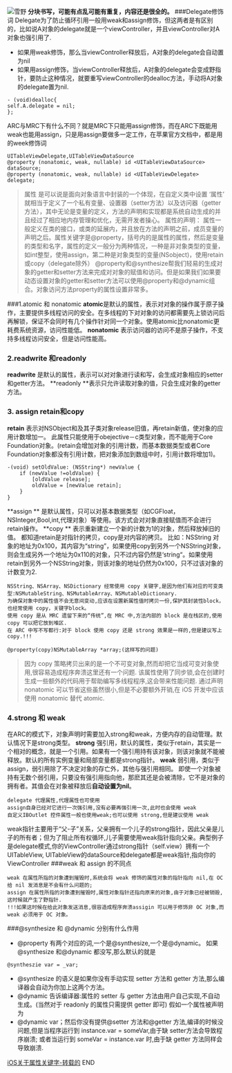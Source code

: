 
![雪野](http://upload-images.jianshu.io/upload_images/304454-8781faaa7bd09ce5.jpg?imageMogr2/auto-orient/strip%7CimageView2/2/w/1240)
**分块书写，可能有点乱可能有重复，内容还是很全的。**
###Delegate修饰词
Delegate为了防止循环引用一般用weak和assign修饰，但这两者是有区别的，比如说A对象的delegate就是一个viewController，并且viewController对A对象也强引用了.
* 如果用weak修饰，那么当viewController释放后，A对象的delegate会自动置为nil
* 如果用assign修饰，当viewController释放后，A对象的delegate会变成野指针，要防止这种情况，就要重写viewController的dealloc方法，手动将A对象的delegate置为nil.

```
- (void)dealloc{ 
self.A.delegate = nil; 
};
```
ARC与MRC下有什么不同？就是MRC下只能用assign修饰，而在ARC下既能用weak也能用assign，只是用assign要做多一定工作，在苹果官方文档中，都是用的week修饰词
```
UITableViewDelegate,UITableViewDataSource
@property (nonatomic, weak, nullable) id <UITableViewDataSource> dataSource;
@property (nonatomic, weak, nullable) id <UITableViewDelegate> delegate;
```

>属性 是可以说是面向对象语言中封装的一个体现，在自定义类中设置 ‘属性’ 就相当于定义了一个私有变量、设置器（setter方法）以及访问器（getter方法），其中无论是变量的定义，方法的声明和实现都是系统自动生成的并且经过了相应地内存管理和优化，无需开发者操心。
 属性的声明：
属性一般定义在类的接口，或类的延展内，并且放在方法的声明之前，成员变量的声明之后。属性关键字是@property，括号内的是属性的属性，然后是变量的类型和名字，属性的定义一般分为两种情况，一种是非对象类型的变量，如int整型，使用assign，第二种是对象类型的变量(NSobject)，使用retain或copy（delegate除外）
@property和@synthesize帮我们轻易的生成对象的getter和setter方法来完成对对象的赋值和访问。但是如果我们如果要动态设置对象的getter和setter方法可以使用@property和@dynamic组合。对象访问方法property的属性设置非常多。

###1.atomic 和 nonatomic
**atomic**是默认的属性，表示对对象的操作属于原子操作，主要提供多线程访问的安全。在多线程的下对对象的访问都需要先上锁访问后再解锁，保证不会同时有几个操作针对同一个对象。使用atomic比nonatomic更耗费系统资源，访问性能低。
**nonatomic** 表示访问器的访问不是原子操作，不支持多线程访问安全，但是访问性能高。
### 2.readwrite 和readonly
**readwrite** 是默认的属性，表示可以对对象进行读和写，会生成对象相应的setter和getter方法。
**readonly **表示只允许读取对象的值，只会生成对象的getter方法。
### 3. assign retain和copy
**retain** 表示对NSObject和及其子类对象release旧值，再retain新值，使对象的应用计数增加一。
此属性只能使用于obejective－c类型对象，而不能用于Core Foundation对象。(retain会增加对象的引用计数，而基本数据类型或者Core Foundation对象都没有引用计数，把对象添加到数组中时，引用计数将增加1)。
```
-(void) setOldValue: (NSString*) newValue {
    if (newValue !=oldValue) {
        [oldValue release];
        oldValue = [newValue retain];
    }
}
```
**assign ** 是默认属性，只可以对基本数据类型（如CGFloat，NSInteger,Bool,int,代理对象）等使用。该方式会对对象直接赋值而不会进行retain操作。
**copy ** 表示重新建立一个新的计数为1的对象，然后释放掉旧的值。
都知道retain是对指针的拷贝，copy是对内容的拷贝。
比如：NSString 对象的地址为0x100，其内容为“string”，如果使用copy到另外一个NSString对象，则会生成另外一个地址为0x110的对象，只不过内容仍然是‘string“。如果使用retain到另外一个NSString对象，则该对象的地址仍然为0x100，只不过该对象的计数变为2.
```
NSString、NSArray、NSDictionary 经常使用 copy 关键字,是因为他们有对应的可变类型:NSMutableString、NSMutableArray、NSMutableDictionary.
为确保对象中的属性值不会无意间变动,应该在设置新属性值时拷贝一份,保护其封装性block，也经常使用 copy，关键字block。
使用 copy 是从 MRC 遗留下来的“传统”,在 MRC 中,方法内部的 block 是在栈区的,使用 copy 可以把它放到堆区.
在 ARC 中写不写都行:对于 block 使用 copy 还是 strong 效果是一样的,但是建议写上 copy.!!!
```

```
@property(copy)NSMutableArray *array;(这样写的问题)
```
> 因为 copy 策略拷贝出来的是一个不可变对象,然而却把它当成可变对象使用,很容易造成程序奔溃这里还有一个问题.
该属性使用了同步锁,会在创建时生成一些额外的代码用于帮助编写多线程程序,这会带来性能问题.
通过声明 nonatomic 可以节省这些虽然很小,但是不必要额外开销,在 iOS 开发中应该使用 nonatomic 替代 atomic.



### 4.strong 和 weak
在ARC的模式下，对象声明时需要加入strong和weak，方便内存的自动管理。默认情况下是strong类型。
**strong** 强引用，默认的属性，类似于retain，其实是一个相对的概念，就是一个引用。如果有一个强引用持有该对象，则该对象就不能被释放。默认的所有实例变量和局部变量都是strong指针。
**weak** 弱引用，类似于assign，弱引用除了不决定对象的存亡外，其他与强引用相同。
即使一个对象被持有无数个弱引用，只要没有强引用指向他，那麽其还是会被清除，它不是对象的拥有者。其值会在对象被释放后**自动设置为nil**。
```
delegate 代理属性,代理属性也可使用
assign自身已经对它进行一次强引用,没有必要再强引用一次,此时也会使用 weak
自定义IBOutlet 控件属性一般也使用weak;也可以使用 strong,但是建议使用 weak
```
weak指针主要用于“父-子”关系，父亲拥有一个儿子的strong指针，因此父亲是儿子的所有者；但为了阻止所有权循环,儿子需要使用weak指针指向父亲。典型例子是delegate模式,你的ViewController通过strong指针（self.view）拥有一个UITableView, UITableView的dataSource和delegate都是weak指针,指向你的ViewController
###weak 和 assign 的不同点
```
weak 在属性所指的对象遭到摧毁时,系统会将 weak 修饰的属性对象的指针指向 nil,在 OC 给 nil 发消息是不会有什么问题的;
assign 在属性所指的对象遭到摧毁时,属性对象指针还指向原来的对象,由于对象已经被销毁,这时候就产生了野指针.
!!!如果这时候在给此对象发送消息,很容造成程序奔溃assigin 可以用于修饰非 OC 对象,而 weak 必须用于 OC 对象。
```



###@synthesize 和 @dynamic 分别有什么作用
* @property 有两个对应的词,一个是@synthesize,一个是@dynamic。
如果@synthesize 和@dynamic 都没写,那么默认的就是
```
@syntheszie var = _var;
```
* @synthesize 的语义是如果你没有手动实现 setter 方法和 getter 方法,那么编译器会自动为你加上这两个方法。
* @dynamic 告诉编译器:属性的 setter 与 getter 方法由用户自己实现,不自动生成。(当然对于 readonly 的属性只需提供 getter 即可)
假如一个属性被声明为
* @dynamic var；然后你没有提供@setter 方法和@getter 方法,编译的时候没问题,但是当程序运行到 instance.var = someVar,由于缺 setter方法会导致程序崩溃;
或者当运行到 someVar = instance.var 时,由于缺 getter 方法同样会导致崩溃.









[iOS关于属性关键字-转载的](http://www.jianshu.com/p/8b3cf2187255)
END
